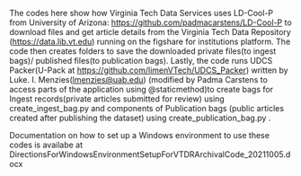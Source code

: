 The codes here show how Virginia Tech Data Services uses LD-Cool-P from University of Arizona: https://github.com/padmacarstens/LD-Cool-P to download files and get article details from the Virginia Tech Data Repository (https://data.lib.vt.edu) running on the figshare for institutions platform.
The code then creates folders to save the downloaded private files(to ingest bags)/ published files(to publication bags). 
Lastly, the code runs UDCS Packer(U-Pack at https://github.com/limenVTech/UDCS_Packer) written by Luke. I. Menzies(lmenzies@uab.edu) (modified by Padma Carstens to access parts of the application using @staticmethod)to create bags for Ingest records(private articles submitted for review) using create_ingest_bag.py and components of Publication bags (public articles created after publishing the dataset) using create_publication_bag.py .

Documentation on how to set up a Windows environment to use these codes is availabe at DirectionsForWindowsEnvironmentSetupForVTDRArchivalCode_20211005.docx
